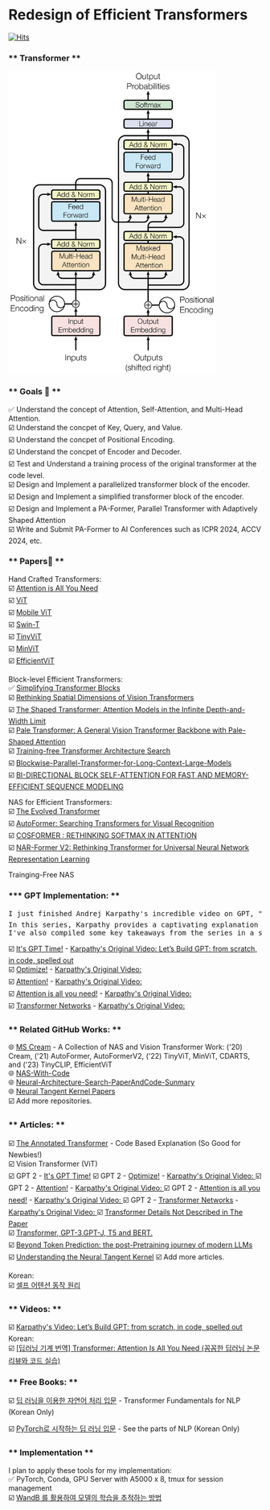 # Redesign of Efficient Transformers

[![Hits](https://hits.sh/github.com/yukingx/Redesign-Transformer.svg)](https://hits.sh/github.com/yukingx/Redesign-Transformer/)

### ** Transformer **
<!--
![](original_transformer.png)
-->
<img src="original_transformer.png" height="600">

### ** Goals 🚀 **
✅ Understand the concept of Attention, Self-Attention, and Multi-Head Attention.  
☑️ Understand the concpet of Key, Query, and Value.  
☑️ Understand the concpet of Positional Encoding.  
☑️ Understand the concpet of Encoder and Decoder.  
☑️ Test and Understand a training process of the original transformer at the code level.  
☑️ Design and Implement a parallelized transformer block of the encoder.  
☑️ Design and Implement a simplified transformer block of the encoder.  
☑️ Design and Implement a PA-Former, Parallel Transformer with Adaptively Shaped Attention  
☑️ Write and Submit PA-Former to AI Conferences such as ICPR 2024, ACCV 2024, etc.  

### ** Papers📄 **  

Hand Crafted Transformers:  
☑️ [Attention is All You Need](https://arxiv.org/pdf/1706.03762.pdf)  
☑️ [ViT]()  
☑️ [Mobile ViT]()  
☑️ [Swin-T]()  
☑️ [TinyViT]()  
☑️ [MinViT]()  
☑️ [EfficientViT]()  

Block-level Efficient Transformers:  
✅ [Simplifying Transformer Blocks](https://arxiv.org/pdf/2311.01906.pdf)  
☑️ [Rethinking Spatial Dimensions of Vision Transformers](https://arxiv.org/pdf/2103.16302.pdf)  
☑️ [The Shaped Transformer: Attention Models in the Infinite Depth-and-Width Limit](https://arxiv.org/pdf/2306.17759.pdf)  
☑️ [Pale Transformer: A General Vision Transformer Backbone with Pale-Shaped Attention](https://arxiv.org/pdf/2112.14000.pdf)  
☑️ [Training-free Transformer Architecture Search](https://arxiv.org/pdf/2203.12217.pdf)    
☑️ [Blockwise-Parallel-Transformer-for-Long-Context-Large-Models](https://arxiv.org/pdf/2305.19370.pdf)  
☑️ [BI-DIRECTIONAL BLOCK SELF-ATTENTION FOR FAST AND MEMORY-EFFICIENT SEQUENCE MODELING](https://arxiv.org/pdf/1804.00857.pdf)  

NAS for Efficient Transformers:  
☑️ [The Evolved Transformer](https://arxiv.org/pdf/1901.11117.pdf)  
☑️ [AutoFormer: Searching Transformers for Visual Recognition](https://arxiv.org/pdf/2107.00651.pdf)  
☑️ [COSFORMER : RETHINKING SOFTMAX IN ATTENTION](https://arxiv.org/pdf/2202.08791.pdf)  
☑️ [NAR-Former V2: Rethinking Transformer for Universal Neural Network Representation Learning](https://arxiv.org/pdf/2306.10792.pdf)  

Trainging-Free NAS
[]()

### *** GPT Implementation: **
<pre>
I just finished Andrej Karpathy's incredible video on GPT, "Let's build GPT: from scratch, in code, spelled out." 💡 💻
In this series, Karpathy provides a captivating explanation of transformers and attention models, making it a must-watch for anyone interested in NLP or LLMs. 🤖
I've also compiled some key takeaways from the series in a series of blog posts that delve deeper into specific concepts:
</pre>
☑️ [It's GPT Time!](https://lnkd.in/gAAiWe3q) - [Karpathy's Original Video: Let’s Build GPT: from scratch, in code, spelled out](https://www.youtube.com/watch?v=kCc8FmEb1nY&t=20s)  
☑️ [Optimize!](https://lnkd.in/gYVUq7e7) - [Karpathy's Original Video: ]()  
☑️ [Attention!](https://lnkd.in/gFqEyiC8) - [Karpathy's Original Video: ]()   
☑️ [Attention is all you need!](https://lnkd.in/gsRAH_cY) - [Karpathy's Original Video: ]()   
☑️ [Transformer Networks](https://lnkd.in/gBmNKyrz) - [Karpathy's Original Video: ]()  

### ** Related GitHub Works: **
🌐 [MS Cream](https://github.com/microsoft/Cream/tree/main) - A Collection of NAS and Vision Transformer Work: ('20) Cream, ('21) AutoFormer, AutoFormerV2, ('22) TinyViT, MinViT, CDARTS, and ('23) TinyCLIP, EfficientViT  
🌐 [NAS-With-Code](https://github.com/xiaoiker/NAS-With-Code)  
🌐 [Neural-Architecture-Search-PaperAndCode-Sunmary](https://github.com/LiuTingWed/Neural-Architecture-Search-PaperAndCode-Sunmary)  
🌐 [Neural Tangent Kernel Papers](https://github.com/kwignb/NeuralTangentKernel-Papers)  
☑️ Add more repositories.  

### ** Articles: **
☑️ [The Annotated Transformer](https://nlp.seas.harvard.edu/2018/04/03/attention.html) - Code Based Explanation (So Good for Newbies!)  
☑️ Vision Transformer (ViT)  
☑️ GPT 2 - [It's GPT Time!](https://lnkd.in/gAAiWe3q) 
☑️ GPT 2 - [Optimize!](https://lnkd.in/gYVUq7e7) - [Karpathy's Original Video: ]()
☑️ GPT 2 - [Attention!](https://lnkd.in/gFqEyiC8) - [Karpathy's Original Video: ]() 
☑️ GPT 2 - [Attention is all you need!](https://lnkd.in/gsRAH_cY) - [Karpathy's Original Video: ]() 
☑️ GPT 2 - [Transformer Networks](https://lnkd.in/gBmNKyrz) - [Karpathy's Original Video: ]()
☑️ [Transformer Details Not Described in The Paper](https://tunz.kr/post/4)  
☑️ [Transformer, GPT-3,GPT-J, T5 and BERT.](https://aliissa99.medium.com/transformer-gpt-3-gpt-j-t5-and-bert-4cf8915dd86f)  
☑️ [Beyond Token Prediction: the post-Pretraining journey of modern LLMs](https://amatriain.net/blog/postpretraining)  
☑️ [Understanding the Neural Tangent Kernel](https://rajatvd.github.io/NTK/)
☑️ Add more articles.  

Korean:  
☑️ [셀프 어텐션 동작 원리](https://ratsgo.github.io/nlpbook/docs/language_model/tr_self_attention/)
<!-- 
- https://github.com/ndb796/Deep-Learning-Paper-Review-and-Practice?tab=readme-ov-file 
-->

### ** Videos: **
☑️ [Karpathy's Video: Let’s Build GPT: from scratch, in code, spelled out](https://www.youtube.com/watch?v=kCc8FmEb1nY&t=20s)  
Korean:  
☑️ [[딥러닝 기계 번역] Transformer: Attention Is All You Need (꼼꼼한 딥러닝 논문 리뷰와 코드 실습)](https://www.youtube.com/watch?v=AA621UofTUA)

### ** Free Books: **
☑️ [딥 러닝을 이용한 자연어 처리 입문](https://wikidocs.net/book/2155) - Transformer Fundamentals for NLP (Korean Only)
<!--
- (TensorFlow) https://github.com/ukairia777/tensorflow-nlp-tutorial
- (PyTorch) https://wikidocs.net/book/2788
- (Slides) https://www.slideshare.net/wonjoonyoo/ss-188835227
-->
☑️ [PyTorch로 시작하는 딥 러닝 입문](https://wikidocs.net/book/2788) - See the parts of NLP (Korean Only)

### ** Implementation **
I plan to apply these tools for my implementation:  
✅ PyTorch, Conda, GPU Server with A5000 x 8, tmux for session management  
☑️ [WandB 를 활용하여 모델의 학습을 추적하는 방법](https://teddylee777.github.io/machine-learning/wandb/)  
